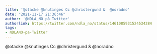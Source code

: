 ```yaml
---
title: '@otacke @knutinges Cc @christergund &  @noradno'
date: "2021-11-17 21:36:46"
author: '@NDLA_NO på Twitter'
authorlink: https://twitter.com/ndla_no/status/1461085931524534284
tags:
- NDLANO-pa-Twitter
---
```

<p>@otacke @knutinges Cc @christergund &  @noradno</p>